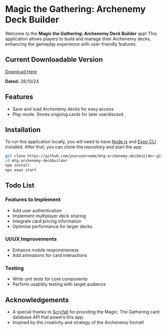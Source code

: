 # Magic the Gathering: Archenemy Deck Builder

Welcome to the **Magic the Gathering: Archenemy Deck Builder** app! This application allows players to build and manage their Archenemy decks, enhancing the gameplay experience with user-friendly features.

## Current Downloadable Version
[Download Here](https://expo.dev/accounts/ztamoa/projects/mtg-archenemy-deckbuilder/builds/48eb3db3-204d-484b-959a-9484b400f7f3)

**Dated:** 28/10/24

## Features
- Save and load Archenemy decks for easy access
- Play mode. Stores ongoing cards for later use/discard.

## Installation
To run this application locally, you will need to have [Node.js](https://nodejs.org/) and [Expo CLI](https://docs.expo.dev/get-started/installation/) installed. After that, you can clone the repository and start the app:

```bash
git clone https://github.com/yourusername/mtg-archenemy-deckbuilder.git
cd mtg-archenemy-deckbuilder
npm install
npx expo start
```

## Todo List

### Features to Implement
- Add user authentication
- Implement multiplayer deck sharing
- Integrate card pricing information
- Optimize performance for larger decks

### UI/UX Improvements
- Enhance mobile responsiveness
- Add animations for card interactions

### Testing
- Write unit tests for core components
- Perform usability testing with target audience

## Acknowledgements
- A special thanks to [Scryfall](https://scryfall.com/) for providing the Magic: The Gathering card database API that powers this app.
- Inspired by the creativity and strategy of the Archenemy format!
